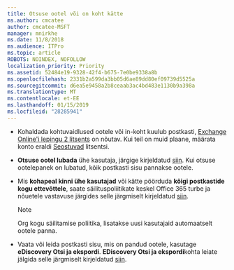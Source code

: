 ```yaml
---
title: Otsuse ootel või on koht kätte
ms.author: cmcatee
author: cmcatee-MSFT
manager: mnirkhe
ms.date: 11/8/2018
ms.audience: ITPro
ms.topic: article
ROBOTS: NOINDEX, NOFOLLOW
localization_priority: Priority
ms.assetid: 52484e19-9328-42f4-b675-7e0be9338a8b
ms.openlocfilehash: 2331b2a599da3bb05d6ae89dd80ef09739d5525a
ms.sourcegitcommit: d6ea5e9458a2b8ceaab3ac4bd483e1130b9a398a
ms.translationtype: MT
ms.contentlocale: et-EE
ms.lasthandoff: 01/15/2019
ms.locfileid: "28285941"
---
```

- Kohaldada kohtuvaidlused ootele või in-koht kuulub postkasti, [Exchange Online'i lepingu 2 litsents](https://docs.microsoft.com/en-us/office365/servicedescriptions/office-365-platform-service-description/office-365-plan-options) on nõutav. Kui teil on muid plaane, määrata konto eraldi [Seostuvad](https://docs.microsoft.com/en-us/office365/servicedescriptions/exchange-online-archiving-service-description/exchange-online-archiving-service-description) litsentsi. 
    
- **Otsuse ootel lubada** ühe kasutaja, järgige kirjeldatud [siin](https://docs.microsoft.com/en-us/office365/SecurityCompliance/place-a-mailbox-on-litigation-hold). Kui otsuse ootelepanek on lubatud, kõik postkasti sisu pannakse ootele.
    
- Mis **kohapeal kinni ühe kasutajad** või kätte pöörduda **kõigi postkastide kogu ettevõttele**, saate säilituspoliitikate keskel Office 365 turbe ja nõuetele vastavuse järgides selle järgmiselt kirjeldatud [siin](https://docs.microsoft.com/en-us/Office365/securitycompliance/retention-policies ).
    
    > [!NOTE]
    > Org kogu säilitamise poliitika, lisatakse uusi kasutajaid automaatselt ootele panna. 
  
- Vaata või leida postkasti sisu, mis on pandud ootele, kasutage **eDiscovery Otsi ja ekspordi**. **EDiscovery Otsi ja ekspordi**kohta leiate jälgida selle järgmiselt kirjeldatud [siin](https://docs.microsoft.com/en-us/office365/securitycompliance/export-search-results).
    

